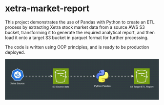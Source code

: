 # xetra-market-report
This project demonstrates the use of Pandas with Python to create an ETL process by extracting Xetra stock market data from a source AWS S3 bucket, transforming it to generate the required analytical report, and then load it onto a target S3 bucket in parquet format for further processing.

The code is written using OOP principles, and is ready to be production deployed.

![alt text](https://github.com/awaise-ahmed/xetra-market-report/blob/main/FlowDiagram.gif)

